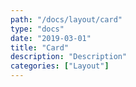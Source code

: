 ```yaml
---
path: "/docs/layout/card"
type: "docs"
date: "2019-03-01"
title: "Card"
description: "Description"
categories: ["Layout"]
---
```

